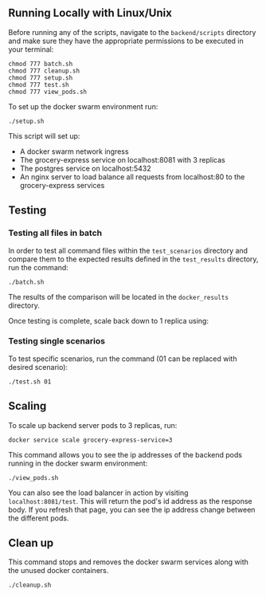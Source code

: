 ## Running Locally with Linux/Unix
Before running any of the scripts, navigate to the `backend/scripts` directory and make sure they have the appropriate permissions to be executed in your terminal:
```
chmod 777 batch.sh
chmod 777 cleanup.sh
chmod 777 setup.sh
chmod 777 test.sh
chmod 777 view_pods.sh
```
To set up the docker swarm environment run:
```
./setup.sh 
```
This script will set up:
- A docker swarm network ingress 
- The grocery-express service on localhost:8081 with 3 replicas
- The postgres service on localhost:5432
- An nginx server to load balance all requests from localhost:80 to the grocery-express services


## Testing
### Testing all files in batch
In order to test all command files within the `test_scenarios` directory and compare them to the 
expected results defined in the `test_results` directory,
run the command:
```
./batch.sh 
```
The results of the comparison will be located in the `docker_results` directory.

Once testing is complete, scale back down to 1 replica using:


### Testing single scenarios
To test specific scenarios, run the command (01 can be replaced with desired scenario):
```
./test.sh 01
```

## Scaling
To scale up backend server pods to 3 replicas, run:
```
docker service scale grocery-express-service=3
```

This command allows you to see the ip addresses of the backend pods running in the docker swarm environment:
```
./view_pods.sh
```

You can also see the load balancer in action by visiting `localhost:8081/test`.
This will return the pod's id address as the response body.
If you refresh that page, you can see the ip address change between the different pods.

## Clean up 
This command stops and removes the docker swarm services along with the unused docker containers.
```
./cleanup.sh
```